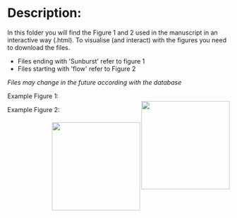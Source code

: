 # Description:

In this folder you will find the Figure 1 and 2 used in the manuscript in an interactive way (.html). To visualise (and interact) with the figures you need to download the files.

- Files ending with 'Sunburst' refer to figure 1
- Files starting with 'flow' refer to Figure 2

_Files may change in the future according with the database_

Example Figure 1:
<img align="right" src="Plots/Sunburst_Spain.html" width="200" style="margin-top: 20px">

Example Figure 2:
<img align="right" src="Plots/Portugal_flow.html" width="200" style="margin-top: 20px">
